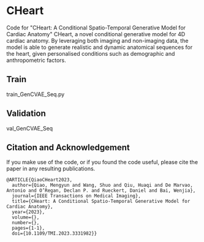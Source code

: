 # CHeart
Code for "CHeart: A Conditional Spatio-Temporal Generative Model for Cardiac Anatomy"
CHeart, a novel conditional generative model for 4D cardiac anatomy. By leveraging both imaging and non-imaging data, the model is able to generate realistic and dynamic anatomical sequences for the heart, given personalised conditions such as demographic and anthropometric factors.

## Train
train_GenCVAE_Seq.py

## Validation
val_GenCVAE_Seq

## Citation and Acknowledgement
If you make use of the code, or if you found the code useful, please cite the paper in any resulting publications.
```
@ARTICLE{QiaoCHeart2023,
  author={Qiao, Mengyun and Wang, Shuo and Qiu, Huaqi and De Marvao, Antonio and O’Regan, Declan P. and Rueckert, Daniel and Bai, Wenjia},
  journal={IEEE Transactions on Medical Imaging}, 
  title={CHeart: A Conditional Spatio-Temporal Generative Model for Cardiac Anatomy}, 
  year={2023},
  volume={},
  number={},
  pages={1-1},
  doi={10.1109/TMI.2023.3331982}}
```
